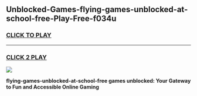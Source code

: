
## Unblocked-Games-flying-games-unblocked-at-school-free-Play-Free-f034u
<h3>
<a href="https://premium76.site?title=flying-games-unblocked-at-school-free&ref=22A">CLICK TO PLAY</a></h3>
<hr>

<h3>
<a href="https://premium76.site?title=flying-games-unblocked-at-school-free&ref=22A">CLICK 2 PLAY</a>
  
</h3>

<a href="https://premium76.site?title=flying-games-unblocked-at-school-free&ref=22A"><img src="https://clearcache.store/games.png"></a>


**flying-games-unblocked-at-school-free games unblocked: Your Gateway to Fun and Accessible Online Gaming**
